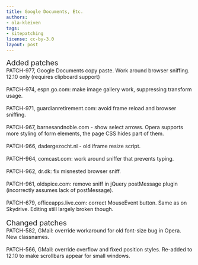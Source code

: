 ```yaml
---
title: Google Documents, Etc.
authors:
- ola-kleiven
tags:
- sitepatching
license: cc-by-3.0
layout: post
---
```


<span style="font-size: 140%">Added patches</span><br/>PATCH-977, Google Documents copy paste. Work around browser sniffing. 12.10 only (requires clipboard support)<br/><br/>PATCH-974, espn.go.com: make image gallery work, suppressing transform usage.<br/><br/>PATCH-971, guardianretirement.com: avoid frame reload and browser sniffing.<br/><br/>PATCH-967, barnesandnoble.com - show select arrows. Opera supports more styling of form elements, the page CSS hides part of them.<br/><br/>PATCH-966, dadergezocht.nl - old iframe resize script.<br/><br/>PATCH-964, comcast.com: work around sniffer that prevents typing.<br/><br/>PATCH-962, dr.dk: fix misnested browser sniff.<br/><br/>PATCH-961, oldspice.com: remove sniff in jQuery postMessage plugin (incorrectly assumes lack of postMessage).<br/><br/>PATCH-679, officeapps.live.com: correct MouseEvent button. Same as on Skydrive. Editing still largely broken though.<br/><br/><span style="font-size: 140%">Changed patches</span><br/>PATCH-582, GMail: override workaround for old font-size bug in Opera. New classnames.<br/><br/>PATCH-566, GMail: override overflow and fixed position styles. Re-added to 12.10 to make scrollbars appear for small windows.
